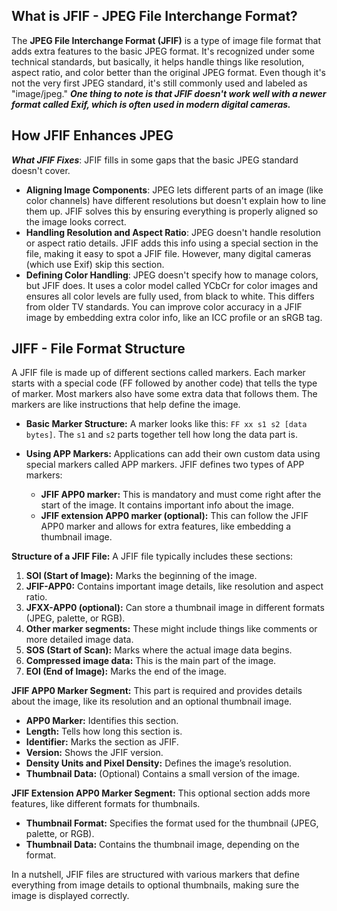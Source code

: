 ## What is JFIF - JPEG File Interchange Format?

The **JPEG File Interchange Format (JFIF)** is a type of image file format that adds extra features to the basic JPEG format. It's recognized under some technical standards, but basically, it helps handle things like resolution, aspect ratio, and color better than the original JPEG format. Even though it's not the very first JPEG standard, it's still commonly used and labeled as "image/jpeg." ***One thing to note is that JFIF doesn't work well with a newer format called Exif, which is often used in modern digital cameras.***

## How JFIF Enhances JPEG

***What JFIF Fixes***: JFIF fills in some gaps that the basic JPEG standard doesn't cover.

- **Aligning Image Components**: JPEG lets different parts of an image (like color channels) have different resolutions but doesn't explain how to line them up. JFIF solves this by ensuring everything is properly aligned so the image looks correct. 
- **Handling Resolution and Aspect Ratio**: JPEG doesn't handle resolution or aspect ratio details. JFIF adds this info using a special section in the file, making it easy to spot a JFIF file. However, many digital cameras (which use Exif) skip this section.
- **Defining Color Handling**: JPEG doesn't specify how to manage colors, but JFIF does. It uses a color model called YCbCr for color images and ensures all color levels are fully used, from black to white. This differs from older TV standards. You can improve color accuracy in a JFIF image by embedding extra color info, like an ICC profile or an sRGB tag.

## JIFF - File Format Structure

A JFIF file is made up of different sections called markers. Each marker starts with a special code (FF followed by another code) that tells the type of marker. Most markers also have some extra data that follows them. The markers are like instructions that help define the image.

-   **Basic Marker Structure:** A marker looks like this: `FF xx s1 s2 [data bytes]`. The `s1` and `s2` parts together tell how long the data part is.
    
-   **Using APP Markers:** Applications can add their own custom data using special markers called APP markers. JFIF defines two types of APP markers:
    
    -   **JFIF APP0 marker:** This is mandatory and must come right after the start of the image. It contains important info about the image.
    -   **JFIF extension APP0 marker (optional):** This can follow the JFIF APP0 marker and allows for extra features, like embedding a thumbnail image.

**Structure of a JFIF File:** A JFIF file typically includes these sections:

1.  **SOI (Start of Image):** Marks the beginning of the image.
2.  **JFIF-APP0:** Contains important image details, like resolution and aspect ratio.
3.  **JFXX-APP0 (optional):** Can store a thumbnail image in different formats (JPEG, palette, or RGB).
4.  **Other marker segments:** These might include things like comments or more detailed image data.
5.  **SOS (Start of Scan):** Marks where the actual image data begins.
6.  **Compressed image data:** This is the main part of the image.
7.  **EOI (End of Image):** Marks the end of the image.

**JFIF APP0 Marker Segment:** This part is required and provides details about the image, like its resolution and an optional thumbnail image.

-   **APP0 Marker:** Identifies this section.
-   **Length:** Tells how long this section is.
-   **Identifier:** Marks the section as JFIF.
-   **Version:** Shows the JFIF version.
-   **Density Units and Pixel Density:** Defines the image’s resolution.
-   **Thumbnail Data:** (Optional) Contains a small version of the image.

**JFIF Extension APP0 Marker Segment:** This optional section adds more features, like different formats for thumbnails.

-   **Thumbnail Format:** Specifies the format used for the thumbnail (JPEG, palette, or RGB).
-   **Thumbnail Data:** Contains the thumbnail image, depending on the format.

In a nutshell, JFIF files are structured with various markers that define everything from image details to optional thumbnails, making sure the image is displayed correctly.
